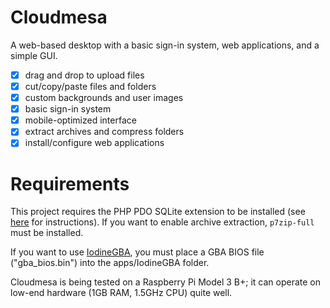 # Cloudmesa

A web-based desktop with a basic sign-in system, web applications, and a simple GUI.

- [x] drag and drop to upload files
- [x] cut/copy/paste files and folders
- [x] custom backgrounds and user images
- [x] basic sign-in system
- [x] mobile-optimized interface
- [x] extract archives and compress folders
- [x] install/configure web applications

# Requirements

This project requires the PHP PDO SQLite extension to be installed (see [here](https://www.php.net/manual/en/pdo.installation.php) for instructions).
If you want to enable archive extraction, ```p7zip-full``` must be installed.

If you want to use [IodineGBA](https://github.com/taisel/IodineGBA), you must place a GBA BIOS file ("gba_bios.bin") into the apps/IodineGBA folder.

Cloudmesa is being tested on a Raspberry Pi Model 3 B+; it can operate on low-end hardware (1GB RAM, 1.5GHz CPU) quite well.
